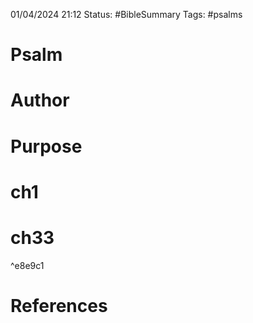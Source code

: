 
01/04/2024 21:12
Status: #BibleSummary
Tags:  #psalms

# Psalm

# Author

# Purpose

# ch1
























































# ch33

^e8e9c1

# References




